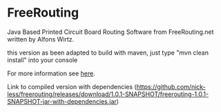 FreeRouting
===========
Java Based Printed Circuit Board Routing Software from FreeRouting.net written by Alfons Wirtz.

this version as been adapted to build with maven, just type "mvn clean install" into your console

For more information see [here](http://nick-less.github.io/freerouting/).


Link to compiled version with dependencies (https://github.com/nick-less/freerouting/releases/download/1.0.1-SNAPSHOT/freerouting-1.0.1-SNAPSHOT-jar-with-dependencies.jar)
